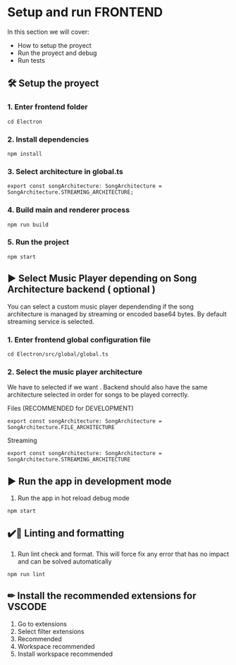 # Setup and run FRONTEND

In this section we will cover:

* How to setup the proyect
* Run the proyect and debug
* Run tests

## 🛠 Setup the proyect

### 1. Enter frontend folder

```
cd Electron
```
### 2. Install dependencies

```
npm install
```
### 3. Select architecture in global.ts
```
export const songArchitecture: SongArchitecture = SongArchitecture.STREAMING_ARCHITECTURE;
```

### 4. Build main and renderer process

```
npm run build
```

### 5. Run the project

```
npm start
```

## ▶ Select Music Player depending on Song Architecture backend ( optional )

You can select a custom music player dependending if the song architecture is managed by streaming or encoded base64 bytes. By default streaming service is selected.

### 1. Enter frontend global configuration file

```
cd Electron/src/global/global.ts
```

### 2. Select the music player architecture

We have to selected if we want . Backend should also have the same architecture selected in order for songs to be played correctly.

Files (RECOMMENDED for DEVELOPMENT)
```
export const songArchitecture: SongArchitecture = SongArchitecture.FILE_ARCHITECTURE
```
Streaming
```
export const songArchitecture: SongArchitecture = SongArchitecture.STREAMING_ARCHITECTURE
```

## ▶ Run the app in development mode

1. Run the app in hot reload debug mode

```
npm start
```


## ✔️🎨 Linting and formatting

1. Run lint check and format. This will force fix any error that has no impact and can be solved automatically
```
npm run lint
```


## ✏ Install the recommended extensions for VSCODE

1. Go to extensions
2. Select filter extensions
3. Recommended
4. Workspace recommended
5. Install workspace recommended
